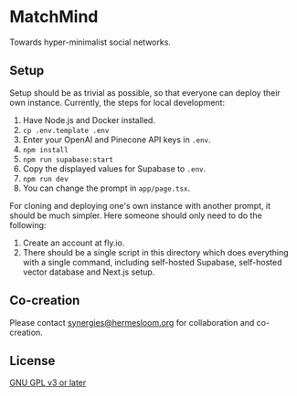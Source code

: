# MatchMind

Towards hyper-minimalist social networks.

## Setup

Setup should be as trivial as possible, so that everyone can deploy their own instance. Currently, the steps for local development:

1. Have Node.js and Docker installed.
2. `cp .env.template .env`
3. Enter your OpenAI and Pinecone API keys in `.env`.
4. `npm install`
5. `npm run supabase:start`
6. Copy the displayed values for Supabase to `.env`.
7. `npm run dev`
8. You can change the prompt in `app/page.tsx`.

For cloning and deploying one's own instance with another prompt, it should be much simpler. Here someone should only need to do the following:

1. Create an account at fly.io.
2. There should be a single script in this directory which does everything with a single command, including self-hosted Supabase, self-hosted vector database and Next.js setup.

## Co-creation

Please contact synergies@hermesloom.org for collaboration and co-creation.

## License

[GNU GPL v3 or later](https://spdx.org/licenses/GPL-3.0-or-later.html)

